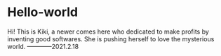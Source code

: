 # Hello-world

Hi! This is Kiki, a newer comes here who dedicated to make profits by inventing good softwares.
She is pushing herself to love the mysterious world.
————2021.2.18